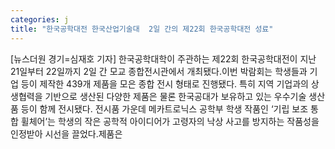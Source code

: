 ```yaml
---
categories: j
title: "한국공학대전 한국산업기술대  2일 간의 제22회 한국공학대전 성료"
---
```

[뉴스더원 경기=심재호 기자] 한국공학대학이 주관하는 제22회 한국공학대전이 지난 21일부터 22일까지 2일 간 모교 종합전시관에서 개최됐다.이번 박람회는 학생들과 기업 등이 제작한 439개 제품을 모은 종합 전시 형태로 진행됐다. 특히 지역 기업과의 상생협력을 기반으로 생산된 다양한 제품은 물론 한국공대가 보유하고 있는 우수기술 생산품 등이 함께 전시됐다. 전시품 가운데 메카트로닉스 공학부 학생 작품인 ‘기립 보조 통합 휠체어’는 학생의 작은 공학적 아이디어가 고령자의 낙상 사고를 방지하는 작품성을 인정받아 시선을 끌었다.제품은
